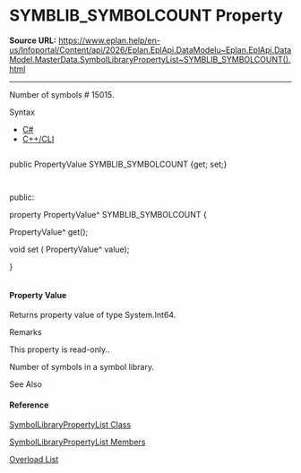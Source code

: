 # SYMBLIB_SYMBOLCOUNT Property

**Source URL:** https://www.eplan.help/en-us/Infoportal/Content/api/2026/Eplan.EplApi.DataModelu~Eplan.EplApi.DataModel.MasterData.SymbolLibraryPropertyList~SYMBLIB_SYMBOLCOUNT().html

---

Number of symbols # 15015.

Syntax

- [C#](#i-syntax-CS)
- [C++/CLI](#i-syntax-CPP2005)

```
```
public PropertyValue SYMBLIB_SYMBOLCOUNT {get; set;}
```
```

```
```
public:
property PropertyValue^ SYMBLIB_SYMBOLCOUNT {
   PropertyValue^ get();
   void set (    PropertyValue^ value);
}
```
```

#### Property Value

Returns property value of type System.Int64.

Remarks

This property is read-only..

Number of symbols in a symbol library.



See Also

#### Reference

[SymbolLibraryPropertyList Class](Eplan.EplApi.DataModelu~Eplan.EplApi.DataModel.MasterData.SymbolLibraryPropertyList.html)
  
[SymbolLibraryPropertyList Members](Eplan.EplApi.DataModelu~Eplan.EplApi.DataModel.MasterData.SymbolLibraryPropertyList_members.html)
  
[Overload List](Eplan.EplApi.DataModelu~Eplan.EplApi.DataModel.MasterData.SymbolLibraryPropertyList~SYMBLIB_SYMBOLCOUNT.html)